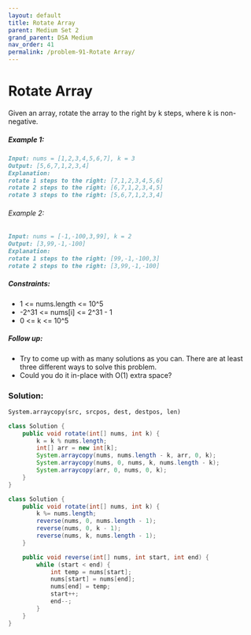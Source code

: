 ```yaml
---
layout: default
title: Rotate Array
parent: Medium Set 2
grand_parent: DSA Medium
nav_order: 41
permalink: /problem-91-Rotate Array/
---
```

# Rotate Array
Given an array, rotate the array to the right by k steps, where k is non-negative.

##### Example 1:
```markdown
Input: nums = [1,2,3,4,5,6,7], k = 3
Output: [5,6,7,1,2,3,4]
Explanation:
rotate 1 steps to the right: [7,1,2,3,4,5,6]
rotate 2 steps to the right: [6,7,1,2,3,4,5]
rotate 3 steps to the right: [5,6,7,1,2,3,4]
```
###### Example 2:
```markdown
Input: nums = [-1,-100,3,99], k = 2
Output: [3,99,-1,-100]
Explanation:
rotate 1 steps to the right: [99,-1,-100,3]
rotate 2 steps to the right: [3,99,-1,-100]
```
##### Constraints:
* 1 <= nums.length <= 10^5
* -2^31 <= nums[i] <= 2^31 - 1
* 0 <= k <= 10^5

##### Follow up:
* Try to come up with as many solutions as you can. There are at least three different ways to solve this problem.
* Could you do it in-place with O(1) extra space?

### Solution:
```markdown
System.arraycopy(src, srcpos, dest, destpos, len)
```
```java
class Solution {
    public void rotate(int[] nums, int k) {
        k = k % nums.length;
        int[] arr = new int[k];
        System.arraycopy(nums, nums.length - k, arr, 0, k);
        System.arraycopy(nums, 0, nums, k, nums.length - k);
        System.arraycopy(arr, 0, nums, 0, k);
    }
}
```
```java
class Solution {
    public void rotate(int[] nums, int k) {
        k %= nums.length;
        reverse(nums, 0, nums.length - 1);
        reverse(nums, 0, k - 1);
        reverse(nums, k, nums.length - 1);
    }

    public void reverse(int[] nums, int start, int end) {
        while (start < end) {
            int temp = nums[start];
            nums[start] = nums[end];
            nums[end] = temp;
            start++;
            end--;
        }
    }
}
```